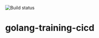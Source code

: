 ![Build status](https://travis-ci.com/tpphu/golang-training-cicd.svg?branch=master)
# golang-training-cicd
